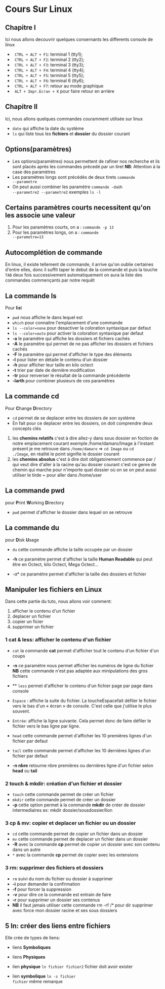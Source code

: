 # Cours Sur Linux

## Chapitre I
Ici nous allons decouvrir quelques consernants les differents console de linux
* <code> CTRL + ALT + F1</code>: terminal 1 (tty1);
* <code> CTRL + ALT + F2</code>: terminal 2 (tty2);
* <code> CTRL + ALT + F3</code>: terminal 3 (tty3);
* <code> CTRL + ALT + F4</code>: terminal 4 (tty4);
* <code> CTRL + ALT + F5</code>: terminal 5 (tty5);
* <code> CTRL + ALT + F6</code>: terminal 6 (tty6);
* <code> CTRL + ALT + F7</code>: retour au mode graphique
* <code> ALT + Impr.Ecran + K</code> pour faire retour en arrière

## Chapitre II
Ici, nous allons quelques commandes couramment utilisée sur linux
* <code>date</code> qui affiche la date du système
* <code>ls</code> qui liste tous les **fichiers** et **dossier** du dossier courant

## Options(paramètres)
* Les options(paramètres) nous permettent de rafiner nos recherche et ils sont placés après les commandes précedé par un tiret
**NB**: Attention à la case des paramètres
* Les paramètres longs sont précédés de deux tirets <code>commande --parametre</code> 
* On peut aussi combiner les paramètre <code>commande -daUh --parametre2 --parametre2</code>
  exemples <code>ls -l</code>

## Certains paramètres courts necessitent qu'on les associe une valeur

1. Pour les paramètres courts, on a : <code>commande -p 13</code>
2. Pour les paramètres longs, on a : <code>commande --parametre=13</code>

## Autocomplétion de commande
En linux, il existe tellement de commande, il arrive qu'on oublie certaines d'entre elles, donc il suffit taper le debut de la
commande et puis la touche <code>TAB</code> deux fois successivement automatiquement on aura la liste des commandes commençants par notre requêt

## La commande ls
Pour **l**i**s**t

* <code>pwd</code> nous affiche le dans lequel est 
* <code>which</code> pour connaitre l'emplacement d'une commande
* <code>ls --color=none</code> pour desactiver la coloration syntaxique par defaut
* <code>ls --color=auto</code> pour activer la coloration syntaxique par defaut
* **-a** le paramètre qui affiche les dossiers et fichiers cachés
* **-A** le paramètre qui permet de ne pas afficher les dossiers et fichiers cachés
* **-F** le paramètre qui permet d'afficher le type des éléments
* **-l** pour lister en détaile le contenu d'un dossier
* **-h** pour afficher leur taille en kilo octect
* **-t** trier par date de dernière modification
* **-tr** pour renverser le résultat de la commande précédente
* **-larth** pour combiner plusieurs de ces paramètres

## La commande cd
Pour **C**hange **D**irectory

* <code>cd</code> permet de se deplacer entre les dossiers de son système
* En fait pour ce deplacer entre les dossiers, on doit comprendre deux concepts clés
1. les **chemins relatifs** c'est à dire allez-y dans sous dossier en foction de notre emplacement courant
   exemple /home/damaro/Image à l'instant présent je me retrouve dans <code>/home/damaro</code> => <code>cd Image</code> ou
   <code>cd ./Image</code>, en réalité le point signifie le dossier courant
2. les **chemins absolus** c'est à dire doit obligatoirement commence par / qui veut dire d'aller à la racine qu'au dossier
   courant c'est ce genre de chemin qui marche pour n'importe quel dossier où on se 
   on peut aussi utiliser le tirde **~** pour aller dans /home/user

## La commande pwd
pour **P**rint **W**orking **D**irectory 

* <code>pwd</code> permet d'afficher le dossier dans lequel on se retrouve 

## La commande du
pour **D**isk **U**sage

* <code>du</code> cette commande affiche la taille occupée par un dossier 
* **-h** ce paramètre permet d'afficher la taille **Human Readable** qui peut être en Octect, kilo Octect, Mega Octect...

* *-a** ce paramètre permet d'afficher la taille des dossiers et fichier


## Manipuler les fichiers en Linux
Dans cette partie du tuto, nous allons voir comment:
1. afficher le contenu d'un fichier
2. deplacer un fichier
3. copier un ficier
4. supprimer un fichier

### 1 cat & less: afficher le contenu d'un fichier 
* <code>cat</code> la commande **cat** permet d'afficher tout le contenu d'un fichier d'un coups
* **-n** ce paramètre nous permet afficher les numéros de ligne du fichier
**NB** cette commande n'est pas adaptée aux minipulations des gros fichiers

* ** <code>less</code> permet d'afficher le contenu d'un fichier page par page dans console 

* <code>Espace</code> : affiche la suite du fichier. La toucheEspacefait défiler le fichier vers le bas d'un « écran » de console. C'est celle que j'utilise le plus souvent.

* <code>Entrée</code>: affiche la ligne suivante. Cela permet donc de faire défiler le fichier vers le bas ligne par ligne.

* <code>head</code> cette commande permet d'afficher les 10 premières lignes d'un fichier par defaut
* <code>tail</code> cette commande permet d'afficher les 10 dernières lignes d'un fichier par defaut

* **-n nbre** retourne nbre premières ou dernières ligne d'un fichier selon **head** ou **tail**

### 2 touch & mkdir: création d'un fichier et dossier

* <code>touch</code> cette commande permet de créer un fichier
* <code>mkdir</code> cette commande permet de créer un dossier
* **-p** cette option permet à la commande **mkdir** de créer de dossier intermediaires
  ex: mkdir dossier/sousdossier/lion

### 3 cp & mv: copier et deplacer un fichier ou un dossier

* <code>cd</code> cette commande permet de copier un fichier dans un dossier
* <code>mv</code> cette commande permet de deplacer un fichier dans un dossier
* **-R** avec la commande **cp** permet de copier un dossier avec son contenu dans un autre
* <code>*</code> avec la commande **cp** permet de copier avec les extensions

### 3 rm: supprimer des fichiers et dossiers

* <code>rm</code> suivi du nom du fichier ou dossier à supprimer
* **-i** pour demander la confirmation 
* **-f** pour forcer la suppression
* **-v** pour dire ce la commande est entrain  de faire
* **-r** pour supprimer un dossier ses contenus
* **NB** il faut jamais utiliser cette commande rm -rf /* pour dir supprimer avec force mon dossier racine et ses sous dossiers 

## 5 ln: créer des liens entre fichiers
Elle crée de types de liens:
* liens **Symboliques**
* liens **Physiques**

* lien **physique** <code>ln fichier fichier2</code> fichier doit avoir exister
* lien **symbolique** <code>ln -s fichier fichier</code> même remarque
